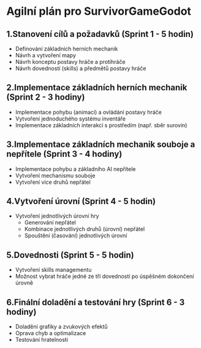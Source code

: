 # Agilní plán pro SurvivorGameGodot

## 1.Stanovení cílů a požadavků (Sprint 1 - 5 hodin)
 - Definování základních herních mechanik 
 - Návrh a vytvoření mapy
 - Návrh konceptu postavy hráče a protihráče
 - Návrh dovedností (skills) a předmětů postavy hráče

## 2.Implementace základních herních mechanik (Sprint 2 - 3 hodiny)
 - Implementace pohybu (animací) a ovládání postavy hráče
 - Vytvoření jednoduchého systému inventáře
 - Implementace základních interakcí s prostředím (např. sběr surovin)

## 3.Implementace základních mechanik souboje a nepřítele (Sprint 3 - 4 hodiny)
 - Implementace pohybu a základního AI nepřítele
 - Vytvoření mechanismu souboje
 - Vytvoření více druhů nepřátel

## 4.Vytvoření úrovní (Sprint 4 - 5 hodin)
 - Vytvoření jednotlivých úrovní hry
	- Generování nepřátel
	- Kombinace jednotlivých druhů (úrovní) nepřátel
	- Spouštění (časování) jednotlivých úrovní
	
## 5.Dovednosti (Sprint 5 - 5 hodin)
 - Vytvoření skills managementu
 - Možnost vybrat hráče jedné ze tří dovedností po úspěšném dokončení úrovně

## 6.Finální doladění a testování hry (Sprint 6 - 3 hodiny)
 - Doladění grafiky a zvukových efektů
 - Oprava chyb a optimalizace
 - Testování hratelnosti
